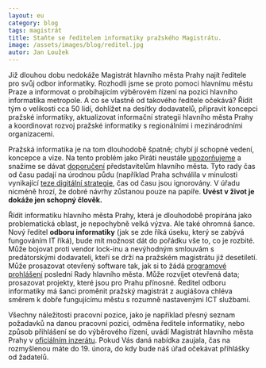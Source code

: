 ```yaml
---
layout: eu
category: blog
tags: magistrát
title: Staňte se ředitelem informatiky pražského Magistrátu.
image: /assets/images/blog/reditel.jpg
autor: Jan Loužek
---
```


Již dlouhou dobu nedokáže Magistrát hlavního města Prahy najít ředitele pro svůj odbor informatiky. Rozhodli jsme se proto pomoci hlavnímu městu Praze a informovat o probíhajícím výběrovém řízení na pozici hlavního informatika metropole. A co se vlastně od takového ředitele očekává? Řídit tým o velikosti cca 50 lidí, dohlížet na desítky dodavatelů, připravit koncepci pražské informatiky, aktualizovat informační strategii hlavního města Prahy a koordinovat rozvoj pražské informatiky s regionálními i mezinárodními organizacemi.

Pražská informatika je na tom dlouhodobě špatně; chybí jí schopné vedení, koncepce a vize. Na tento problém jako Piráti neustále [upozorňujeme](https://praha.pirati.cz/microsoft-na-magosi.html) a snažíme se dávat [doporučení](https://praha.pirati.cz/otevreny-dopis-rade-it.html) představitelům hlavního města. Tyto rady čas od času padají na úrodnou půdu (například Praha schválila v minulosti vynikající [teze digitální strategie](https://praha.pirati.cz/rada-digitalni-strategie.html), čas od času jsou ignorovány. V úřadu nicméně hrozí, že dobré návrhy zůstanou pouze na papíře. **Uvést v život je dokáže jen schopný člověk.**
    
Řídit informatiku hlavního města Prahy, která je dlouhodobě propírána jako problematická oblast, je nepochybně velká výzva. Ale také ohromná šance. Nový ředitel **odboru informatiky** (jak se zde říká úseku, který se zabývá fungováním IT říká), bude mít možnost dát do pořádku vše to, co je rozbité. Může bojovat proti vendor lock-inu a nevýhodným smlouvám s predátorskými dodavateli, kteří se drží na pražském magistrátu již desetiletí. Může prosazovat otevřený software tak, jak si to žádá [programové prohlášení](http://www.praha.eu/public/9f/ba/8e/2011700_570389_Programove_prohlaseni__RADA.pdf) poslední Rady hlavního města. Může rozvíjet otevřená data; prosazovat projekty, které jsou pro Prahu přínosné. Ředitel odboru informatiky má šanci proměnit pražský magistrát z augiášova chléva směrem k dobře fungujícímu městu s rozumně nastavenými ICT službami. 

Všechny náležitosti pracovní pozice, jako je například přesný seznam požadavků na danou pracovní pozici, odměna ředitele informatiky, nebo způsob přihlášení se do výběrového řízení, uvádí Magistrát hlavního města Prahy v [oficiálním inzerátu](http://urdeska.praha.eu/files/vyberove%20rizeni_INF_1677_%C5%98O_22-16.pdf?ids=EBuLJf-pbxsh-D8sYmo4pMzCLTpg==). Pokud Vás daná nabídka zaujala, čas na rozmyšlenou máte do 19. února, do kdy bude náš úřad očekávat přihlášky od žadatelů.

